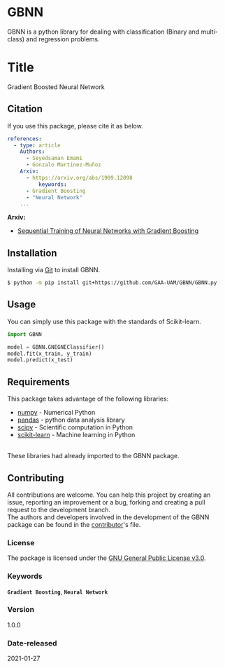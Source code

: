 # GBNN
GBNN is a python library for dealing with classification (Binary and multi-class) and regression problems.

# Title
Gradient Boosted Neural Network

## Citation 
If you use this package, please cite it as below.

```yaml
references:
  - type: article
    Authors:
      - Seyedsaman Emami
      - Gonzalo Martínez-Muñoz
    Arxiv:
      - https://arxiv.org/abs/1909.12098
          keywords:
      - Gradient Boosting
      - "Neural Network"
    ...
```
**Arxiv:**
- [Sequential Training of Neural Networks with Gradient Boosting](https://arxiv.org/abs/1909.12098)


## Installation
Installing via [Git](https://github.com/) to install GBNN.

```bash
$ python -m pip install git+https://github.com/GAA-UAM/GBNN/GBNN.py
```

## Usage
You can simply use this package with the standards of Scikit-learn.

```python
import GBNN

model = GBNN.GNEGNEClassifier()
model.fit(x_train, y_train)
model.predict(x_test)
```

## Requirements
This package takes advantage of the following libraries:
- [numpy](https://numpy.org/) - Numerical Python
- [pandas](https://pandas.pydata.org/) - python data analysis library
- [scipy](https://www.scipy.org/) - Scientific computation in Python
- [scikit-learn](https://scikit-learn.org/stable/) - Machine learning in Python
<br/>
These libraries had already imported to the GBNN package.

## Contributing
All contributions are welcome. You can help this project by creating an issue, 
reporting an improvement or a bug, forking and creating a pull request to the 
development branch.
<br/>
The authors and developers involved in the development of the GBNN package can be found in the [contributor](contributors.txt)'s file.



### License
The package is licensed under the [GNU General Public License v3.0](https://spdx.org/licenses/GPL-3.0-or-later.html).

### Keywords
**`Gradient Boosting`**, **`Neural Network`**

### Version 
1.0.0

### Date-released
2021-01-27


